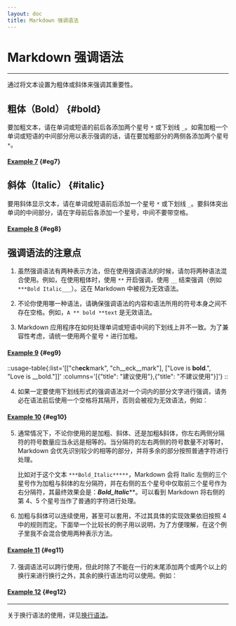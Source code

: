 ```yaml
---
layout: doc
title: Markdown 强调语法
---
```

# Markdown 强调语法

----

通过将文本设置为粗体或斜体来强调其重要性。

## 粗体（Bold） {#bold}

要加粗文本，请在单词或短语的前后各添加两个星号 `*` 或下划线 `_`。如需加粗一个单词或短语的中间部分用以表示强调的话，请在要加粗部分的两侧各添加两个星号 `*`。

#### [**Example 7**](./para-and-line-breaks.md#eg7) {#eg7}

<DemoBlock :list="[
  'I just love **bold text**.',
  'I just love __bold text__.',
  'Love**is**bold'
]" />

## 斜体（Italic） {#italic}

要用斜体显示文本，请在单词或短语前后添加一个星号 `*` 或下划线 `_`。要斜体突出单词的中间部分，请在字母前后各添加一个星号，中间不要带空格。

#### [**Example 8**](./para-and-line-breaks.md#eg8) {#eg8}

<DemoBlock :list="[
  'Italicized text is the *cat\'s meow*.',
  'Italicized text is the _cat\'s meow_.',
  'Love*is*bold'
]" />

## 强调语法的注意点

1. 虽然强调语法有两种表示方法，但在使用强调语法的时候，请勿将两种语法混合使用。例如，在使用粗体时，使用 `**` 开启强调，使用 `__` 结束强调（例如 `***Bold Italic___`）。这在 Markdown 中被视为无效语法。

2. 不论你使用哪一种语法，请确保强调语法的内容和语法所用的符号本身之间不存在空格。例如，`A ** bold **text` 是无效语法。

3. Markdown 应用程序在如何处理单词或短语中间的下划线上并不一致。为了兼容性考虑，请统一使用两个星号 `*` 进行加粗。

#### [**Example 9**](./para-and-line-breaks.md#eg9) {#eg9}

::usage-table{:list='[["ch**eck**mark", "ch__eck__mark"], ["Love is **bold**.", "Love is __bold."]]' :columns='[{"title": "建议使用"},{"title": "不建议使用"}]'}
::

4. 如果一定要使用下划线形式的强调语法对一个词内的部分文字进行强调，请务必在语法前后使用一个空格将其隔开，否则会被视为无效语法，例如：

#### [**Example 10**](./para-and-line-breaks.md#eg10) {#eg10}

<DemoBlock :list="[
  'node_package_manager',
  'node _package_ manager'
]" />

5. 通常情况下，不论你使用的是加粗、斜体、还是加粗&斜体，你左右两侧分隔符的符号数量应当永远是相等的。当分隔符的左右两侧的符号数量不对等时，Markdown 会优先识别较少的相等的部分，并将多余的部分按照普通字符进行处理。

    比如对于这个文本 `***Bold_Italic*****`，Markdown 会将 Italic 左侧的三个星号作为加粗与斜体的左分隔符，并在右侧的五个星号中仅取前三个星号作为右分隔符，其最终效果会是：***Bold_Italic*****。可以看到 Markdown 将右侧的第 4、5 个星号当作了普通的字符进行处理。

6. 加粗与斜体可以连续使用，甚至可以套用，不过其具体的实现效果依旧按照 4 中的规则而定。下面举一个比较长的例子用以说明，为了方便理解，在这个例子里我不会混合使用两种表示方法。

#### [**Example 11**](./para-and-line-breaks.md#eg11) {#eg11}

<DemoBlock :list="[
  '**This is *Markdown***, *and the text in **THIS section** is bolded.*'
]" />

7. 强调语法可以跨行使用，但此时除了不能在一行的末尾添加两个或两个以上的换行来进行换行之外，其余的换行语法均可以使用。例如：

#### [**Example 12**](./para-and-line-breaks.md#eg12) {#eg12}

<DemoBlock :list="[
  '**foo\nbar**',
  '**foo\<br>bar**'
]" />

----

关于换行语法的使用，详见[换行语法][p:line-breaks]。

[p:line-breaks]: ./para-and-line-breaks.md#line-breaks
